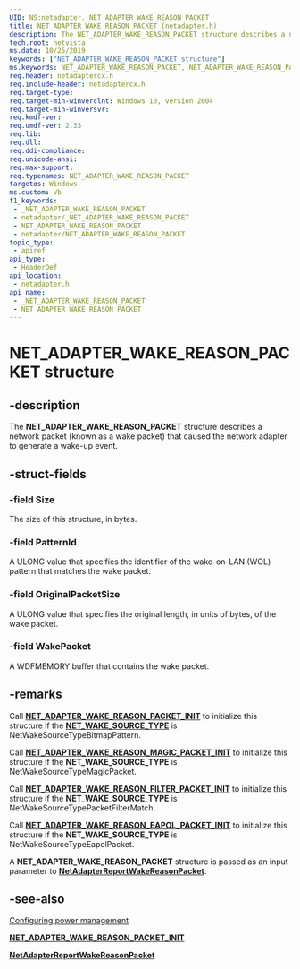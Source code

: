 ```yaml
---
UID: NS:netadapter._NET_ADAPTER_WAKE_REASON_PACKET
title: NET_ADAPTER_WAKE_REASON_PACKET (netadapter.h)
description: The NET_ADAPTER_WAKE_REASON_PACKET structure describes a network packet (known as a wake packet) that caused the network adapter to generate a wake-up event.
tech.root: netvista
ms.date: 10/25/2019
keywords: ["NET_ADAPTER_WAKE_REASON_PACKET structure"]
ms.keywords: NET_ADAPTER_WAKE_REASON_PACKET, NET_ADAPTER_WAKE_REASON_PACKET,
req.header: netadaptercx.h
req.include-header: netadaptercx.h
req.target-type: 
req.target-min-winverclnt: Windows 10, version 2004
req.target-min-winversvr: 
req.kmdf-ver: 
req.umdf-ver: 2.33 
req.lib: 
req.dll: 
req.ddi-compliance: 
req.unicode-ansi: 
req.max-support: 
req.typenames: NET_ADAPTER_WAKE_REASON_PACKET
targetos: Windows
ms.custom: Vb
f1_keywords:
 - _NET_ADAPTER_WAKE_REASON_PACKET
 - netadapter/_NET_ADAPTER_WAKE_REASON_PACKET
 - NET_ADAPTER_WAKE_REASON_PACKET
 - netadapter/NET_ADAPTER_WAKE_REASON_PACKET
topic_type:
 - apiref
api_type:
 - HeaderDef
api_location:
 - netadapter.h
api_name:
 - _NET_ADAPTER_WAKE_REASON_PACKET
 - NET_ADAPTER_WAKE_REASON_PACKET
---
```


# NET_ADAPTER_WAKE_REASON_PACKET structure


## -description

The **NET_ADAPTER_WAKE_REASON_PACKET** structure describes a network packet (known as a wake packet) that caused the network adapter to generate a wake-up event.

## -struct-fields

### -field Size

The size of this structure, in bytes.

### -field PatternId

A ULONG value that specifies the identifier of the wake-on-LAN (WOL) pattern that matches the wake packet.

### -field OriginalPacketSize

A ULONG value that specifies the original length, in units of bytes, of the wake packet.

### -field WakePacket

 
A WDFMEMORY buffer that contains the wake packet.

## -remarks

Call [**NET_ADAPTER_WAKE_REASON_PACKET_INIT**](nf-netadapter-net_adapter_wake_reason_packet_init.md) to initialize this structure if the [**NET_WAKE_SOURCE_TYPE**](../netwakesource/ne-netwakesource-_net_wake_source_type.md) is NetWakeSourceTypeBitmapPattern.

Call [**NET_ADAPTER_WAKE_REASON_MAGIC_PACKET_INIT**](nf-netadapter-net_adapter_wake_reason_magic_packet_init.md) to initialize this structure if the **NET_WAKE_SOURCE_TYPE** is NetWakeSourceTypeMagicPacket.

Call [**NET_ADAPTER_WAKE_REASON_FILTER_PACKET_INIT**](nf-netadapter-net_adapter_wake_reason_filter_packet_init.md) to initialize this structure if the **NET_WAKE_SOURCE_TYPE** is NetWakeSourceTypePacketFilterMatch.

Call [**NET_ADAPTER_WAKE_REASON_EAPOL_PACKET_INIT**](nf-netadapter-net_adapter_wake_reason_eapol_packet_init.md) to initialize this structure if the **NET_WAKE_SOURCE_TYPE** is NetWakeSourceTypeEapolPacket.

A **NET_ADAPTER_WAKE_REASON_PACKET** structure is passed as an input parameter to [**NetAdapterReportWakeReasonPacket**](../netadapter/nf-netadapter-netadapterreportwakereasonpacket.md).

## -see-also

[Configuring power management](/windows-hardware/drivers/netcx/configuring-power-management)

[**NET_ADAPTER_WAKE_REASON_PACKET_INIT**](../netadapter/nf-netadapter-net_adapter_wake_reason_packet_init.md)

[**NetAdapterReportWakeReasonPacket**](../netadapter/nf-netadapter-netadapterreportwakereasonpacket.md)


